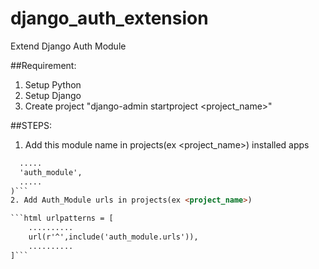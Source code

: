 # django_auth_extension
Extend Django Auth Module 

##Requirement:
1. Setup Python
2. Setup Django
3. Create project "django-admin startproject <project_name>"

##STEPS:
1. Add this module name in projects(ex <project_name>) installed apps

```html INSTALLED_APPS = (
  .....
  'auth_module',
  .....
)```
2. Add Auth_Module urls in projects(ex <project_name>)

```html urlpatterns = [
    ..........
    url(r'^',include('auth_module.urls')),
    ..........
]```
